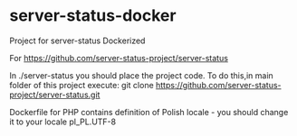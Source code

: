 # server-status-docker
Project for server-status Dockerized

For https://github.com/server-status-project/server-status

In ./server-status you should place the project code. To do this,in main folder of this project execute:
git clone https://github.com/server-status-project/server-status.git

Dockerfile for PHP contains definition of Polish locale - you should change it to your locale pl_PL.UTF-8 
